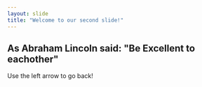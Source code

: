 ```yaml
---
layout: slide
title: "Welcome to our second slide!"
---
```

**As Abraham Lincoln said:**
"Be Excellent to eachother"
---
Use the left arrow to go back!
